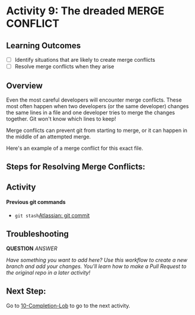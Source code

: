 # Activity 9: The dreaded MERGE CONFLICT

## Learning Outcomes
- [ ] Identify situations that are likely to create merge conflicts
- [ ] Resolve merge conflicts when they arise

## Overview
Even the most careful developers will encounter merge conflicts. These most often happen when two developers (or the same
developer) changes the same lines in a file and one developer tries to merge the changes together. Git won't know which
lines to keep!

Merge conflicts can prevent git from starting to merge, or it can happen in the middle of an attempted merge. 

Here's an example of a merge conflict for this exact file. 





## Steps for Resolving Merge Conflicts:



## Activity



#### Previous git commands
- `git stash`[Atlassian: git commit](https://www.atlassian.com/git/tutorials/saving-changes/git-commit)


## Troubleshooting
**QUESTION** *ANSWER*


*Have something you want to add here? Use this workflow to create a new branch and add your changes. You'll learn how to 
make a Pull Request to the original repo in a later activity!*

## Next Step:
Go to [10-Completion-Lob](10-completion-log.md) to go to the next activity.
